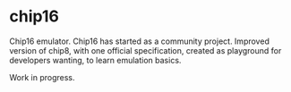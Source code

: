# chip16
Chip16 emulator. Chip16 has started as a community project. Improved version of chip8, with one official specification, created as playground for developers wanting, to learn emulation basics.

Work in progress.
